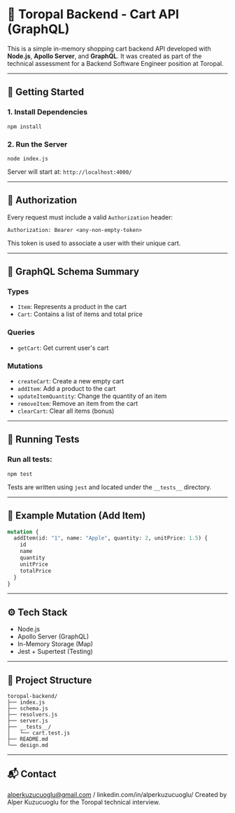 # 🛒 Toropal Backend - Cart API (GraphQL)

This is a simple in-memory shopping cart backend API developed with **Node.js**, **Apollo Server**, and **GraphQL**. It was created as part of the technical assessment for a Backend Software Engineer position at Toropal.

---

## 🚀 Getting Started

### 1. Install Dependencies
```
npm install
```

### 2. Run the Server
```
node index.js
```

Server will start at: `http://localhost:4000/`

---

## 🔐 Authorization

Every request must include a valid `Authorization` header:

```
Authorization: Bearer <any-non-empty-token>
```

This token is used to associate a user with their unique cart.

---

## 🧠 GraphQL Schema Summary

### Types
- `Item`: Represents a product in the cart
- `Cart`: Contains a list of items and total price

### Queries
- `getCart`: Get current user's cart

### Mutations
- `createCart`: Create a new empty cart
- `addItem`: Add a product to the cart
- `updateItemQuantity`: Change the quantity of an item
- `removeItem`: Remove an item from the cart
- `clearCart`: Clear all items (bonus)

---

## 🧪 Running Tests

### Run all tests:
```
npm test
```

Tests are written using `jest` and located under the `__tests__` directory.

---

## 🧾 Example Mutation (Add Item)

```graphql
mutation {
  addItem(id: "1", name: "Apple", quantity: 2, unitPrice: 1.5) {
    id
    name
    quantity
    unitPrice
    totalPrice
  }
}
```

---

## ⚙️ Tech Stack
- Node.js
- Apollo Server (GraphQL)
- In-Memory Storage (Map)
- Jest + Supertest (Testing)

---

## 📂 Project Structure
```
toropal-backend/
├── index.js
├── schema.js
├── resolvers.js
├── server.js
├── __tests__/
│   └── cart.test.js
├── README.md
└── design.md
```

---

## 📬 Contact
alperkuzucuoglu@gmail.com / linkedin.com/in/alperkuzucuoglu/
Created by Alper Kuzucuoglu for the Toropal technical interview.